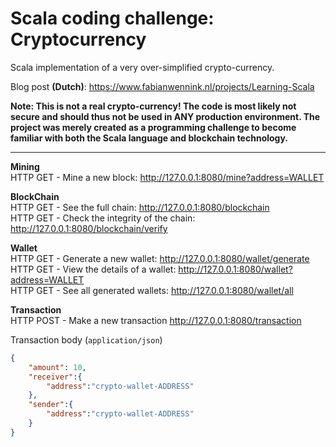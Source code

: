 # Scala coding challenge: Cryptocurrency

Scala implementation of a very over-simplified crypto-currency.

Blog post **(Dutch)**: https://www.fabianwennink.nl/projects/Learning-Scala

**Note: This is not a real crypto-currency! The code is most likely not secure 
and should thus not be used in ANY production environment. The project was merely 
created as a programming challenge to become familiar with both the Scala 
language and blockchain technology.**

---------

**Mining**  
HTTP GET - Mine a new block: http://127.0.0.1:8080/mine?address=WALLET

**BlockChain**  
HTTP GET - See the full chain: http://127.0.0.1:8080/blockchain  
HTTP GET -  Check the integrity of the chain: http://127.0.0.1:8080/blockchain/verify

**Wallet**  
HTTP GET - Generate a new wallet: http://127.0.0.1:8080/wallet/generate  
HTTP GET - View the details of a wallet: http://127.0.0.1:8080/wallet?address=WALLET  
HTTP GET - See all generated wallets: http://127.0.0.1:8080/wallet/all

**Transaction**  
HTTP POST - Make a new transaction http://127.0.0.1:8080/transaction  

Transaction body (`application/json`)
```json
{
    "amount": 10,
	"receiver":{
		"address":"crypto-wallet-ADDRESS"
	},
	"sender":{
		"address":"crypto-wallet-ADDRESS"
	}
}
```
